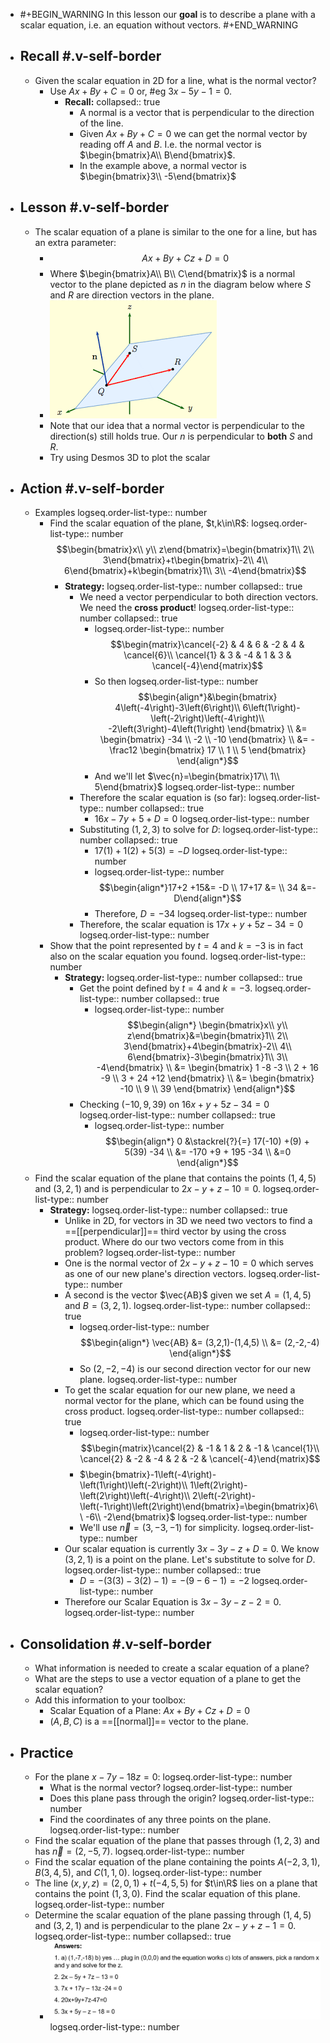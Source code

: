 - #+BEGIN_WARNING
  In this lesson our **goal** is to describe a plane with a scalar equation, i.e. an equation without vectors.
  #+END_WARNING
- ## Recall #.v-self-border
	- Given the scalar equation in 2D for a line, what is the normal vector?
		- Use $Ax+By+C=0$ or, #eg $3x-5y-1=0$.
			- **Recall:**
			  collapsed:: true
				- A normal is a vector that is perpendicular to the direction of the line.
				- Given $Ax+By+C=0$ we can get the normal vector by reading off $A$ and $B$. I.e. the normal vector is $\begin{bmatrix}A\\ B\end{bmatrix}$.
				- In the example above, a normal vector is $\begin{bmatrix}3\\ -5\end{bmatrix}$
- ## Lesson #.v-self-border
	- The scalar equation of a plane is similar to the one for a line, but has an extra parameter:
		- $$Ax+By+Cz+D=0$$
		- Where $\begin{bmatrix}A\\ B\\ C\end{bmatrix}$ is a normal vector to the plane depicted as $n$ in the diagram below where $S$ and $R$ are direction vectors in the plane.
		- ![image.png](../assets/image_1748445121689_0.png)
		- Note that our idea that a normal vector is perpendicular to the direction(s) still holds true. Our $n$ is perpendicular to **both** $S$ and $R$.
		- Try using Desmos 3D to plot the scalar
- ## Action #.v-self-border
	- Examples
	  logseq.order-list-type:: number
		- Find the scalar equation of the plane, $t,k\in\R$:
		  logseq.order-list-type:: number
		  $$\begin{bmatrix}x\\ y\\ z\end{bmatrix}=\begin{bmatrix}1\\ 2\\ 3\end{bmatrix}+t\begin{bmatrix}-2\\ 4\\ 6\end{bmatrix}+k\begin{bmatrix}1\\ 3\\ -4\end{bmatrix}$$
			- **Strategy:**
			  logseq.order-list-type:: number
			  collapsed:: true
				- We need a vector perpendicular to both direction vectors. We need the **cross product**!
				  logseq.order-list-type:: number
				  collapsed:: true
					- logseq.order-list-type:: number
					  $$\begin{matrix}\cancel{-2} & 4 & 6 & -2 & 4 & \cancel{6}\\ \cancel{1} & 3 & -4 & 1 & 3 & \cancel{-4}\end{matrix}$$
					- So then
					  logseq.order-list-type:: number
					  $$\begin{align*}&\begin{bmatrix}
					  4\left(-4\right)-3\left(6\right)\\ 6\left(1\right)-\left(-2\right)\left(-4\right)\\ -2\left(3\right)-4\left(1\right)
					  \end{bmatrix} \\
					  &= \begin{bmatrix}
					  -34 \\ -2 \\ -10
					  \end{bmatrix} \\
					  &= -\frac12 \begin{bmatrix}
					  17 \\ 1 \\ 5
					  \end{bmatrix}
					  \end{align*}$$
					- And we'll let $\vec{n}=\begin{bmatrix}17\\ 1\\ 5\end{bmatrix}$
					  logseq.order-list-type:: number
				- Therefore the scalar equation is (so far):
				  logseq.order-list-type:: number
				  collapsed:: true
					- $16x-7y+5+D=0$
					  logseq.order-list-type:: number
				- Substituting $(1,2,3)$ to solve for $D$:
				  logseq.order-list-type:: number
				  collapsed:: true
					- $17(1)+1(2)+5(3)=-D$
					  logseq.order-list-type:: number
					- logseq.order-list-type:: number
					  $$\begin{align*}17+2 +15&= -D \\ 17+17 &= \\ 34 &=-D\end{align*}$$
					- Therefore, $D=-34$
					  logseq.order-list-type:: number
				- Therefore, the scalar equation is $17x+y+5z-34=0$
				  logseq.order-list-type:: number
		- Show that the point represented by $t=4$ and $k=-3$ is in fact also on the scalar equation you found.
		  logseq.order-list-type:: number
			- **Strategy:**
			  logseq.order-list-type:: number
			  collapsed:: true
				- Get the point defined by $t=4$ and $k=-3$.
				  logseq.order-list-type:: number
				  collapsed:: true
					- logseq.order-list-type:: number
					  $$\begin{align*}
					  \begin{bmatrix}x\\ y\\ z\end{bmatrix}&=\begin{bmatrix}1\\ 2\\ 3\end{bmatrix}+4\begin{bmatrix}-2\\ 4\\ 6\end{bmatrix}-3\begin{bmatrix}1\\ 3\\ -4\end{bmatrix} \\
					  &= \begin{bmatrix}
					  1 -8 -3 \\ 2 + 16 -9 \\ 3 + 24 +12
					  \end{bmatrix} \\
					  &= \begin{bmatrix}
					  -10 \\  9 \\ 39
					  \end{bmatrix}
					  \end{align*}$$
				- Checking $(-10,9,39)$ on $16x+y+5z-34=0$
				  logseq.order-list-type:: number
				  collapsed:: true
					- logseq.order-list-type:: number
					  $$\begin{align*}
					  0 &\stackrel{?}{=} 17(-10) +(9) + 5(39) -34 \\
					  &= -170 +9 + 195 -34 \\
					  &=0
					  \end{align*}$$
	- Find the scalar equation of the plane that contains the points $(1,4,5)$ and $(3, 2, 1)$ and is perpendicular to $2x-y+z-10=0$.
	  logseq.order-list-type:: number
		- **Strategy:**
		  logseq.order-list-type:: number
		  collapsed:: true
			- Unlike in 2D, for vectors in 3D we need two vectors to find a ==[[perpendicular]]== third vector by using the cross product. Where do our two vectors come from in this problem?
			  logseq.order-list-type:: number
			- One is the normal vector of $2x-y+z-10=0$ which serves as one of our new plane's direction vectors.
			  logseq.order-list-type:: number
			- A second is the vector $\vec{AB}$ given we set $A=(1,4,5)$ and $B=(3,2,1)$.
			  logseq.order-list-type:: number
			  collapsed:: true
				- logseq.order-list-type:: number
				  $$\begin{align*}
				  \vec{AB} &= (3,2,1)-(1,4,5) \\
				  &= (2,-2,-4)
				  \end{align*}$$
				- So $(2,-2,-4)$ is our second direction vector for our new plane.
				  logseq.order-list-type:: number
			- To get the scalar equation for our new plane, we need a normal vector for the plane, which can be found using the cross product.
			  logseq.order-list-type:: number
			  collapsed:: true
				- logseq.order-list-type:: number
				  $$\begin{matrix}\cancel{2} & -1 & 1 & 2 & -1 & \cancel{1}\\ 
				  \cancel{2} & -2 & -4 & 2 & -2 & \cancel{-4}\end{matrix}$$
				- $\begin{bmatrix}-1\left(-4\right)-\left(1\right)\left(-2\right)\\ 1\left(2\right)-\left(2\right)\left(-4\right)\\ 2\left(-2\right)-\left(-1\right)\left(2\right)\end{bmatrix}=\begin{bmatrix}6\\ -6\\ -2\end{bmatrix}$
				  logseq.order-list-type:: number
				- We'll use $\vec{n}=(3,-3,-1)$ for simplicity.
				  logseq.order-list-type:: number
			- Our scalar equation is currently $3x-3y-z+D=0$. We know $(3,2,1)$ is a point on the plane. Let's substitute to solve for $D$.
			  logseq.order-list-type:: number
			  collapsed:: true
				- $D=-(3(3)-3(2)-1)=-(9-6-1)=-2$
				  logseq.order-list-type:: number
			- Therefore our Scalar Equation is $3x-3y-z-2=0$.
			  logseq.order-list-type:: number
- ## Consolidation #.v-self-border
	- What information is needed to create a scalar equation of a plane?
	- What are the steps to use a vector equation of a plane to get the scalar equation?
	- Add this information to your toolbox:
		- Scalar Equation of a Plane:  $Ax+By+Cz+D=0$
		- $(A,B,C)$ is a ==[[normal]]== vector to the plane.
- ## Practice
	- For the plane $x-7y-18z=0$:
	  logseq.order-list-type:: number
		- What is the normal vector?
		  logseq.order-list-type:: number
		- Does this plane pass through the origin?
		  logseq.order-list-type:: number
		- Find the coordinates of any three points on the plane.
		  logseq.order-list-type:: number
	- Find the scalar equation of the plane that passes through $(1,2,3)$ and has $\vec{n}=(2,-5,7)$.
	  logseq.order-list-type:: number
	- Find the scalar equation of the plane containing the points $A(-2,3,1)$, $B(3,4,5)$, and $C(1,1,0)$.
	  logseq.order-list-type:: number
	- The line $(x,y,z) = (2,0,1)+t(-4,5,5)$ for $t\in\R$ lies on a plane that contains the point $(1,3,0)$. Find the scalar equation of this plane.
	  logseq.order-list-type:: number
	- Determine the scalar equation of the plane passing through $(1,4,5)$ and $(3,2,1)$ and is perpendicular to the plane $2x-y+z-1=0$.
	  logseq.order-list-type:: number
	  collapsed:: true
		- ![image.png](../assets/image_1748457342973_0.png)
		  logseq.order-list-type:: number